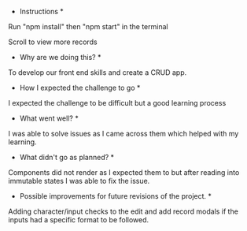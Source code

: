 * Instructions *

Run "npm install" then "npm start" in the terminal

Scroll to view more records

* Why are we doing this? *

To develop our front end skills and create a CRUD app. 

* How I expected the challenge to go *

I expected the challenge to be difficult but a good learning process

* What went well? *

I was able to solve issues as I came across them which helped with my learning.

* What didn't go as planned? *

Components did not render as I expected them to but after reading into immutable states I was able to fix the issue.

* Possible improvements for future revisions of the project. *

Adding character/input checks to the edit and add record modals if the inputs had a specific format to be followed.

